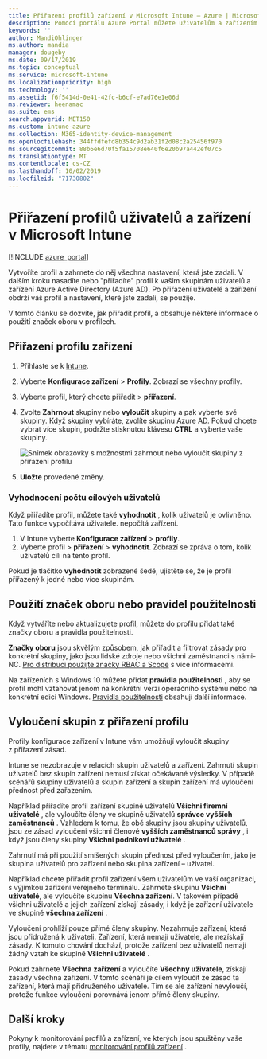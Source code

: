 ```yaml
---
title: Přiřazení profilů zařízení v Microsoft Intune – Azure | Microsoft Docs
description: Pomocí portálu Azure Portal můžete uživatelům a zařízením přiřadit profily a zásady zařízení. Přečtěte si, jak vyloučit skupiny z přiřazení profilu v Microsoft Intune.
keywords: ''
author: MandiOhlinger
ms.author: mandia
manager: dougeby
ms.date: 09/17/2019
ms.topic: conceptual
ms.service: microsoft-intune
ms.localizationpriority: high
ms.technology: ''
ms.assetid: f6f5414d-0e41-42fc-b6cf-e7ad76e1e06d
ms.reviewer: heenamac
ms.suite: ems
search.appverid: MET150
ms.custom: intune-azure
ms.collection: M365-identity-device-management
ms.openlocfilehash: 344ffdfefd8b354c9d2ab31f2d08c2a25456f970
ms.sourcegitcommit: 88b6e6d70f5fa15708e640f6e20b97a442ef07c5
ms.translationtype: MT
ms.contentlocale: cs-CZ
ms.lasthandoff: 10/02/2019
ms.locfileid: "71730802"
---
```

# <a name="assign-user-and-device-profiles-in-microsoft-intune"></a>Přiřazení profilů uživatelů a zařízení v Microsoft Intune

[!INCLUDE [azure_portal](../includes/azure_portal.md)]

Vytvoříte profil a zahrnete do něj všechna nastavení, která jste zadali. V dalším kroku nasadíte nebo "přiřadíte" profil k vašim skupinám uživatelů a zařízení Azure Active Directory (Azure AD). Po přiřazení uživatelé a zařízení obdrží váš profil a nastavení, které jste zadali, se použije.

V tomto článku se dozvíte, jak přiřadit profil, a obsahuje některé informace o použití značek oboru v profilech.

## <a name="assign-a-device-profile"></a>Přiřazení profilu zařízení

1. Přihlaste se k [Intune](https://go.microsoft.com/fwlink/?linkid=2090973).
2. Vyberte **Konfigurace zařízení** > **Profily**. Zobrazí se všechny profily.
3. Vyberte profil, který chcete přiřadit > **přiřazení**.
4. Zvolte **Zahrnout** skupiny nebo **vyloučit** skupiny a pak vyberte své skupiny. Když skupiny vybíráte, zvolíte skupinu Azure AD. Pokud chcete vybrat více skupin, podržte stisknutou klávesu **CTRL** a vyberte vaše skupiny.

    ![Snímek obrazovky s možnostmi zahrnout nebo vyloučit skupiny z přiřazení profilu](./media/device-profile-assign/group-include-exclude.png)

5. **Uložte** provedené změny.

### <a name="evaluate-how-many-users-are-targeted"></a>Vyhodnocení počtu cílových uživatelů

Když přiřadíte profil, můžete také **vyhodnotit** , kolik uživatelů je ovlivněno. Tato funkce vypočítává uživatele. nepočítá zařízení.

1. V Intune vyberte **Konfigurace zařízení** > **profily**.
2. Vyberte profil > **přiřazení** > **vyhodnotit**. Zobrazí se zpráva o tom, kolik uživatelů cílí na tento profil.

Pokud je tlačítko **vyhodnotit** zobrazené šedě, ujistěte se, že je profil přiřazený k jedné nebo více skupinám.

## <a name="use-scope-tags-or-applicability-rules"></a>Použití značek oboru nebo pravidel použitelnosti

Když vytváříte nebo aktualizujete profil, můžete do profilu přidat také značky oboru a pravidla použitelnosti.

**Značky oboru** jsou skvělým způsobem, jak přiřadit a filtrovat zásady pro konkrétní skupiny, jako jsou lidské zdroje nebo všichni zaměstnanci s námi-NC. [Pro distribuci použijte značky RBAC a Scope](../fundamentals/scope-tags.md) s více informacemi.

Na zařízeních s Windows 10 můžete přidat **pravidla použitelnosti** , aby se profil mohl vztahovat jenom na konkrétní verzi operačního systému nebo na konkrétní edici Windows. [Pravidla použitelnosti](device-profile-create.md#applicability-rules) obsahují další informace.

## <a name="exclude-groups-from-a-profile-assignment"></a>Vyloučení skupin z přiřazení profilu

Profily konfigurace zařízení v Intune vám umožňují vyloučit skupiny z přiřazení zásad.

Intune se nezobrazuje v relacích skupin uživatelů a zařízení. Zahrnutí skupin uživatelů bez skupin zařízení nemusí získat očekávané výsledky. V případě scénářů skupiny uživatelů a skupin zařízení a skupin zařízení má vyloučení přednost před zařazením.

Například přiřadíte profil zařízení skupině uživatelů **Všichni firemní uživatelé** , ale vyloučíte členy ve skupině uživatelů **správce vyšších zaměstnanců** . Vzhledem k tomu, že obě skupiny jsou skupiny uživatelů, jsou ze zásad vyloučeni všichni členové **vyšších zaměstnanců správy** , i když jsou členy skupiny **Všichni podnikoví uživatelé** .

Zahrnutí má při použití smíšených skupin přednost před vyloučením, jako je skupina uživatelů pro zařízení nebo skupina zařízení – uživatel.

Například chcete přiřadit profil zařízení všem uživatelům ve vaší organizaci, s výjimkou zařízení veřejného terminálu. Zahrnete skupinu **Všichni uživatelé**, ale vyloučíte skupinu **Všechna zařízení**. V takovém případě všichni uživatelé a jejich zařízení získají zásady, i když je zařízení uživatele ve skupině **všechna zařízení** .

Vyloučení prohlíží pouze přímé členy skupiny. Nezahrnuje zařízení, která jsou přidružená k uživateli. Zařízení, která nemají uživatele, ale nezískají zásady. K tomuto chování dochází, protože zařízení bez uživatelů nemají žádný vztah ke skupině **Všichni uživatelé** .

Pokud zahrnete **Všechna zařízení** a vyloučíte **Všechny uživatele**, získají zásady všechna zařízení. V tomto scénáři je cílem vyloučit ze zásad ta zařízení, která mají přidruženého uživatele. Tím se ale zařízení nevyloučí, protože funkce vyloučení porovnává jenom přímé členy skupiny.

## <a name="next-steps"></a>Další kroky

Pokyny k monitorování profilů a zařízení, ve kterých jsou spuštěny vaše profily, najdete v tématu [monitorování profilů zařízení](device-profile-monitor.md) .
